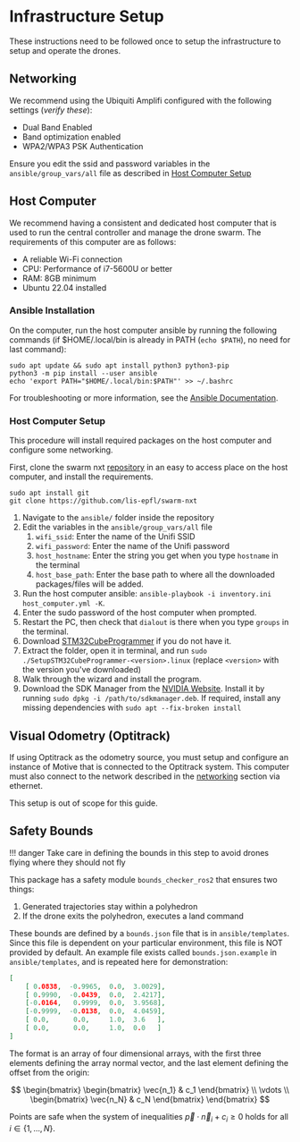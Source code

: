 # Infrastructure Setup 

These instructions need to be followed once to setup the infrastructure to setup and operate the drones. 

## Networking

We recommend using the Ubiquiti Amplifi configured with the following settings (*verify these*): 

- Dual Band Enabled
- Band optimization enabled
- WPA2/WPA3 PSK Authentication

Ensure you edit the ssid and password variables in the `ansible/group_vars/all` file as described in [Host Computer Setup](#host-computer-setup)

## Host Computer

We recommend having a consistent and dedicated host computer that is used to run the central controller and manage the drone swarm. The requirements of this computer are as follows: 

- A reliable Wi-Fi connection 
- CPU: Performance of i7-5600U or better 
- RAM: 8GB minimum
- Ubuntu 22.04 installed

### Ansible Installation 

On the computer, run the host computer ansible by running the following commands (if $HOME/.local/bin is already in PATH (`echo $PATH`), no need for last command):

```
sudo apt update && sudo apt install python3 python3-pip 
python3 -m pip install --user ansible
echo 'export PATH="$HOME/.local/bin:$PATH"' >> ~/.bashrc
```

For troubleshooting or more information, see the [Ansible Documentation](https://docs.ansible.com/ansible/latest/installation_guide/intro_installation.html#installing-and-upgrading-ansible-with-pip). 


### Host Computer Setup

This procedure will install required packages on the host computer and configure some networking. 

First, clone the swarm nxt [repository](https://github.com/lis-epfl/omni-nxt) in an easy to access place on the host computer, and install the requirements. 
```
sudo apt install git
git clone https://github.com/lis-epfl/swarm-nxt
```
1. Navigate to the `ansible/` folder inside the repository 
2. Edit the variables in the `ansible/group_vars/all` file
    1. `wifi_ssid`: Enter the name of the Unifi SSID
    2. `wifi_password`: Enter the name of the Unifi password
    3. `host_hostname`: Enter the string you get when you type `hostname` in the terminal
    4. `host_base_path`: Enter the base path to where all the downloaded packages/files will be added.
3. Run the host computer ansible: `ansible-playbook -i inventory.ini host_computer.yml -K`. 
4. Enter the sudo password of the host computer when prompted. 
5. Restart the PC, then check that `dialout` is there when you type `groups` in the terminal.
6. Download [STM32CubeProgrammer](https://www.st.com/en/development-tools/stm32cubeprog.html?cache=nocache#get-software) if you do not have it. 
7. Extract the folder, open it in terminal, and run `sudo ./SetupSTM32CubeProgrammer-<version>.linux` (replace `<version>` with the version you've downloaded)
8. Walk through the wizard and install the program. 
9. Download the SDK Manager from the [NVIDIA Website](https://developer.nvidia.com/sdk-manager). Install it by running `sudo dpkg -i /path/to/sdkmanager.deb`. If required, install any missing dependencies with `sudo apt --fix-broken install`


## Visual Odometry (Optitrack)

If using Optitrack as the odometry source, you must setup and configure an instance of Motive that is connected to the Optitrack system. This computer must also connect to the network described in the [networking](#networking) section via ethernet. 

This setup is out of scope for this guide. 

## Safety Bounds

!!! danger
	Take care in defining the bounds in this step to avoid drones flying where they should not fly

This package has a safety module `bounds_checker_ros2` that ensures two things: 

1. Generated trajectories stay within a polyhedron
2. If the drone exits the polyhedron, executes a land command

These bounds are defined by a `bounds.json` file that is in `ansible/templates`. Since this file is dependent on your particular environment, this file is NOT provided by default. An example file exists called `bounds.json.example` in `ansible/templates`, and is repeated here for demonstration: 


```json
[
	[ 0.0838,  -0.9965,  0.0,  3.0029],  
	[ 0.9990,  -0.0439,  0.0,  2.4217],  
	[-0.0164,   0.9999,  0.0,  3.9568],  
	[-0.9999,  -0.0138,  0.0,  4.0459],  
	[ 0.0,      0.0,     1.0,  3.6   ],  
	[ 0.0,      0.0,     1.0,  0.0   ]   
]
```


The format is an array of four dimensional arrays, with the first three elements defining the array normal vector, and the last element defining the offset from the origin: 

$$
\begin{bmatrix} \begin{bmatrix} \vec{n_1} & c_1 \end{bmatrix} \\ \vdots \\ \begin{bmatrix} \vec{n_N} & c_N \end{bmatrix} \end{bmatrix}
$$

Points are safe when the system of inequalities $\vec{p} \cdot \vec{n}_i + c_i \geq 0$ holds for all $i \in \{1, \dots, N\}$.
